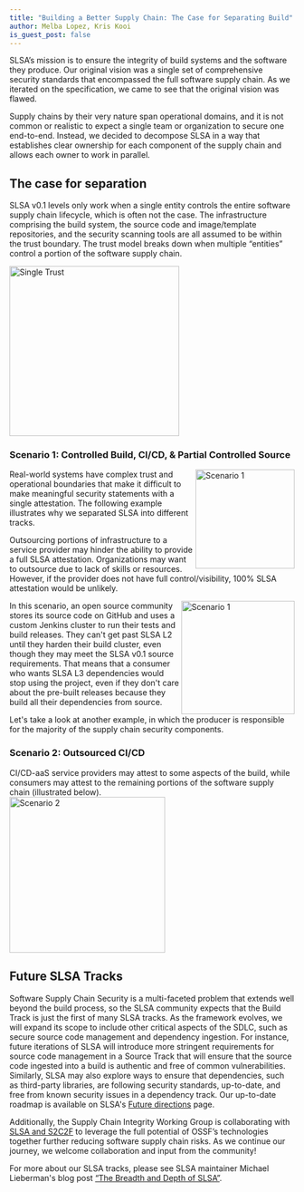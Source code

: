 ```yaml
---
title: "Building a Better Supply Chain: The Case for Separating Build"
author: Melba Lopez, Kris Kooi
is_guest_post: false
---
```



SLSA’s mission is to ensure the integrity of build systems and the software they produce. Our original vision was a single set of comprehensive security standards that encompassed the full software supply chain. As we iterated on the specification, we came to see that the original vision was flawed. 

Supply chains by their very nature span operational domains, and it is not common or realistic to expect a single team or organization to secure one end-to-end. Instead, we decided to decompose SLSA in a way that establishes clear ownership for each component of the supply chain and allows each owner to work in parallel.

## The case for separation

SLSA v0.1 levels only work when a single entity controls the entire software supply chain lifecycle, which is often not the case.  The infrastructure comprising the build system, the source code and image/template repositories, and the security scanning tools are all assumed to be within the trust boundary.  The trust model breaks down when multiple “entities” control a portion of the software supply chain. 

<image align = "center" image height = "300px" img src="https://user-images.githubusercontent.com/101211710/235577022-f7102111-d4d5-43e1-b014-78e19209a203.png" alt="Single Trust" />
     
     
### Scenario 1: Controlled Build, CI/CD, & Partial Controlled Source 
<image align = "right" image height = "175px" img src="https://user-images.githubusercontent.com/101211710/235576995-c15449fe-f8f6-4af0-8d5d-5bcf0e6b6d70.png" alt = "Scenario 1" />

Real-world systems have complex trust and operational boundaries that make it difficult to make meaningful security statements with a single attestation. The following example illustrates why we separated SLSA into different tracks.

Outsourcing portions of infrastructure to a service provider may hinder the ability to provide a full SLSA attestation.  Organizations may want to outsource due to lack of skills or resources. However, if the provider does not have full control/visibility, 100% SLSA attestation would be unlikely.   

<image align = "right" image height = "200px" img src="https://user-images.githubusercontent.com/101211710/235576570-62b23cb2-fdde-4056-b4f1-9d96fc379d4d.png" alt = "Scenario 1" /> In this scenario, an open source community stores its source code on GitHub and uses a custom Jenkins cluster to run their tests and build releases. They can't get past SLSA L2 until they harden their build cluster, even though they may meet the SLSA v0.1 source requirements. That means that a consumer who wants SLSA L3 dependencies would stop using the project, even if they don't care about the pre-built releases because they build all their dependencies from source.

Let's take a look at another example, in which the producer is responsible for the majority of the supply chain security components.  


### Scenario 2: Outsourced CI/CD
CI/CD-aaS service providers may attest to some aspects of the build, while consumers may attest to the remaining portions of the software supply chain (illustrated below).    
<image align = "float" image height = "275px" img src="https://user-images.githubusercontent.com/101211710/235576527-d3ab6f42-f690-482d-ae8e-2854b9f0a232.png" alt = "Scenario 2" /> 


## Future SLSA Tracks

Software Supply Chain Security is a multi-faceted problem that extends well beyond the build process, so the SLSA community expects that the Build Track is just the first of many SLSA tracks. As the framework evolves, we will expand its scope to include other critical aspects of the SDLC, such as secure source code management and dependency ingestion. For instance, future iterations of SLSA will introduce more stringent requirements for source code management in a Source Track that will ensure that the source code ingested into a build is authentic and free of common vulnerabilities. Similarly, SLSA may also explore ways to ensure that dependencies, such as third-party libraries, are following security standards, up-to-date, and free from known security issues in a dependency track. Our up-to-date roadmap is available on SLSA's [Future directions](https://slsa.dev/spec/v1.0/future-directions) page.

Additionally, the Supply Chain Integrity Working Group is collaborating with [SLSA and S2C2F](https://docs.google.com/document/d/1E9BvXkNhbLPj6AnUjoAbci3TI5FdnCY2zpi4UZnM7D8/edit?disco=AAAAq2cLbqE) to leverage the full potential of OSSF’s technologies together further reducing software supply chain risks.  As we continue our journey, we welcome collaboration and input from the community! 

For more about our SLSA tracks, please see SLSA maintainer Michael Lieberman's blog post [“The Breadth and Depth of SLSA”](https://slsa.dev/blog/2023/04/the-breadth-and-depth-of-slsa).


